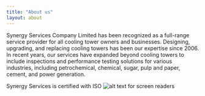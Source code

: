 ```yaml
---
title: "About us"
layout: about
---
```


Synergy Services Company Limited has been recognized as a full-range service provider for all cooling tower owners and businesses. Designing, upgrading, and replacing cooling towers has been our expertise since 2006. In recent years, our services have expanded beyond cooling towers to include inspections and performance testing solutions for various industries, including petrochemical, chemical, sugar, pulp and paper, cement, and power generation.

Synergy Services is certified with ISO
![alt text for screen readers](/img/logo.png "Text to show on mouseover")
